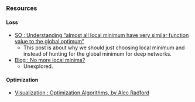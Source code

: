 
### Resources
#### Loss
* [SO : Understanding “almost all local minimum have very similar function value to the global optimum”](http://stats.stackexchange.com/questions/203288/understanding-almost-all-local-minimum-have-very-similar-function-value-to-the/203300)
  * This post is about why we should just choosing local minimum and instead of hunting for the global minimum for deep networks.
* [Blog : No more local minima?](http://blog.terminal.com/no-more-local-minima/)
  * Unexplored.

#### Optimization
* [Visualization : Optimization Algorithms, by Alec Radford](http://imgur.com/a/Hqolp)
